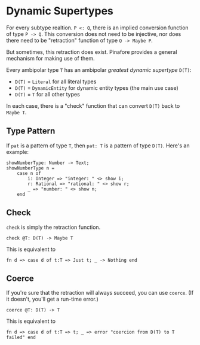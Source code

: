 # Dynamic Supertypes

For every subtype realtion. `P <: Q`, there is an implied conversion function of type `P -> Q`.
This conversion does not need to be injective, nor does there need to be "retraction" function of type `Q -> Maybe P`.

But sometimes, this retraction does exist.
Pinafore provides a general mechanism for making use of them.

Every ambipolar type `T` has an ambipolar *greatest dynamic supertype* `D(T)`:

- `D(T)` = `Literal` for all literal types
- `D(T)` = `DynamicEntity` for dynamic entity types (the main use case)
- `D(T)` = `T` for all other types

In each case, there is a "check" function that can convert `D(T)` back to `Maybe T`.

## Type Pattern

If `pat` is a pattern of type `T`, then `pat: T` is a pattern of type `D(T)`. Here's an example:

```pinafore
showNumberType: Number -> Text;
showNumberType n =
    case n of
        i: Integer => "integer: " <> show i;
        r: Rational => "rational: " <> show r;
        _ => "number: " <> show n;
    end
```

## Check

`check` is simply the retraction function.

`check @T: D(T) -> Maybe T`

This is equivalent to

`fn d => case d of t:T => Just t; _ -> Nothing end`

## Coerce

If you're sure that the retraction will always succeed, you can use `coerce`.
(If it doesn't, you'll get a run-time error.)

`coerce @T: D(T) -> T`

This is equivalent to

`fn d => case d of t:T => t; _ => error "coercion from D(T) to T failed" end`
